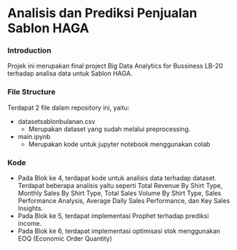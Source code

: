 # Analisis dan Prediksi Penjualan Sablon HAGA

### Introduction

Projek ini merupakan final project Big Data Analytics for Bussiness LB-20 terhadap analisa data untuk Sablon HAGA.

### File Structure

Terdapat 2 file dalam repository ini, yaitu:

- datasetsablonbulanan.csv
    - Merupakan dataset yang sudah melalui preprocessing.
- main.ipynb
    - Merupakan kode untuk jupyter notebook menggunakan colab

### Kode

- Pada Blok ke 4, terdapat kode untuk analisis data terhadap dataset. Terdapat beberapa analisis yaitu seperti Total Revenue By Shirt Type, Monthly Sales By Shirt Type, Total Sales Volume By Shirt Type, Sales Performance Analysis, Average Daily Sales Performance, dan Key Sales Insights.
- Pada Blok ke 5, terdapat implementasi Prophet terhadap prediksi income.
- Pada Blok ke 6, terdapat implementasi optimisasi stok menggunakan EOQ (Economic Order Quantity)
